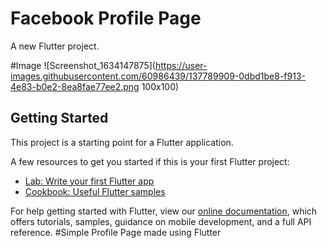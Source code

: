 # Facebook Profile Page

A new Flutter project.

#Image
![Screenshot_1634147875](https://user-images.githubusercontent.com/60986439/137789909-0dbd1be8-f913-4e83-b0e2-8ea8fae77ee2.png 100x100)

## Getting Started

This project is a starting point for a Flutter application.

A few resources to get you started if this is your first Flutter project:

- [Lab: Write your first Flutter app](https://flutter.dev/docs/get-started/codelab)
- [Cookbook: Useful Flutter samples](https://flutter.dev/docs/cookbook)

For help getting started with Flutter, view our
[online documentation](https://flutter.dev/docs), which offers tutorials,
samples, guidance on mobile development, and a full API reference.
#Simple Profile Page  made using Flutter
